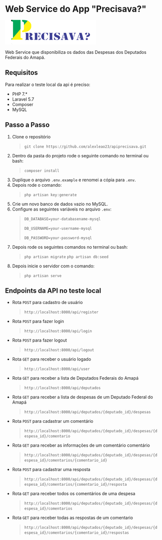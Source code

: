 # Web Service do App "Precisava?"

![Logo, Precisava?](/public/img/precisava.png)

Web Service que disponibiliza os dados das Despesas dos Deputados Federais do Amapá.

## Requisitos

Para realizar o teste local da api é preciso:

- PHP 7.*
- Laravel 5.7
- Composer
- MySQL

## Passo a Passo

1. Clone o repositório
    >`git clone https://github.com/alexleao23/apiprecisava.git`
2. Dentro da pasta do projeto rode o seguinte comando no terminal ou bash:
    >`composer install`
3. Duplique o arquivo `.env.example` e renomei a cópia para `.env`.
4. Depois rode o comando:
    >`php artisan key:generate`
5. Crie um novo banco de dados vazio no MySQL.
6. Configure as seguintes variáveis no arquivo `.env`:
    >`DB_DATABASE=your-databasename-mysql`
    >
    >`DB_USERNAME=your-username-mysql`
    >
    >`DB_PASSWORD=your-password-mysql`
7. Depois rode os seguintes comandos no terminal ou bash:
    >`php artisan migrate`
    >`php artisan db:seed`
8. Depois inicie o servidor com o comando:
    >`php artisan serve`

## Endpoints da API no teste local

- Rota `POST` para cadastro de usuário
    >`http://localhost:8000/api/register`
- Rota `POST` para fazer login
    >`http://localhost:8000/api/login`
- Rota `POST` para fazer logout
    >`http://localhost:8000/api/logout`
- Rota `GET` para receber o usuário logado
    >`http://localhost:8000/api/user`
- Rota `GET` para receber a lista de Deputados Federais do Amapá
    >`http://localhost:8000/api/deputados`
- Rota `GET` para receber a lista de despesas de um Deputado Federal do Amapá
    >`http://localhost:8000/api/deputados/{deputado_id}/despesas`
- Rota `POST` para cadastrar um comentário
    >`http://localhost:8000/api/deputados/{deputado_id}/despesas/{despesa_id}/comentario`
- Rota `GET` para receber as informações de um comentário comentário
    >`http://localhost:8000/api/deputados/{deputado_id}/despesas/{despesa_id}/comentarios/{comentario_id}`
- Rota `POST` para cadastrar uma resposta
    >`http://localhost:8000/api/deputados/{deputado_id}/despesas/{despesa_id}/comentarios/{comentario_id}/resposta`
- Rota `GET` para receber todos os comentários de uma despesa
    >`http://localhost:8000/api/deputados/{deputado_id}/despesas/{despesa_id}/comentarios`
- Rota `GET` para receber todas as respostas de um comentario
    >`http://localhost:8000/api/deputados/{deputado_id}/despesas/{despesa_id}/comentarios/{comentario_id}/respostas`
